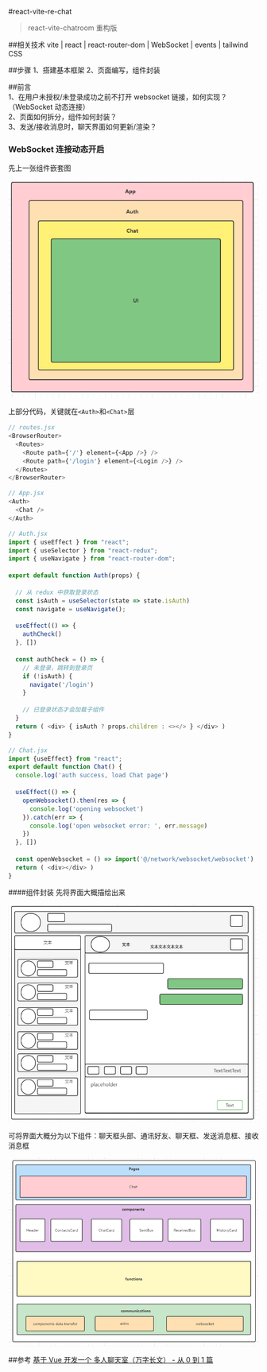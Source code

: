 #react-vite-re-chat
> react-vite-chatroom 重构版

##相关技术
vite | react | react-router-dom | WebSocket | events | tailwind CSS

##步骤
1、搭建基本框架
2、页面编写，组件封装

##前言
<br /> 1、在用户未授权/未登录成功之前不打开 websocket 链接，如何实现？（WebSocket 动态连接）
<br /> 2、页面如何拆分，组件如何封装？
<br /> 3、发送/接收消息时，聊天界面如何更新/渲染？

### WebSocket 连接动态开启
先上一张组件嵌套图

<img src="./assets/组件嵌套关系.png">

上部分代码，关键就在`<Auth>`和`<Chat>`层
```js
// routes.jsx
<BrowserRouter>
  <Routes>
    <Route path={'/'} element={<App />} />
    <Route path={'/login'} element={<Login />} />
  </Routes>
</BrowserRouter>
```

```js
// App.jsx
<Auth>
  <Chat />
</Auth>
```

```js
// Auth.jsx
import { useEffect } from "react";
import { useSelector } from "react-redux";
import { useNavigate } from "react-router-dom";

export default function Auth(props) {

  // 从 redux 中获取登录状态
  const isAuth = useSelector(state => state.isAuth)
  const navigate = useNavigate();

  useEffect(() => {
    authCheck()
  }, [])

  const authCheck = () => {
    // 未登录，跳转到登录页
    if (!isAuth) {
      navigate('/login')
    }
    
    // 已登录状态才会加载子组件
  }
  return ( <div> { isAuth ? props.children : <></> } </div> )
}
```

```js
// Chat.jsx
import {useEffect} from "react";
export default function Chat() {
  console.log('auth success, load Chat page')

  useEffect(() => {
    openWebsocket().then(res => {
      console.log('opening websocket')
    }).catch(err => {
      console.log('open websocket error: ', err.message)
    })
  }, [])

  const openWebsocket = () => import('@/network/websocket/websocket')
  return ( <div></div> )
}
```

####组件封装
先将界面大概描绘出来

<img src="./assets/界面草图.png">

可将界面大概分为以下组件：聊天框头部、通讯好友、聊天框、发送消息框、接收消息框

<img src="./assets/组件结构.png">
























##参考
[基于 Vue 开发一个 多人聊天室（万字长文） - 从 0 到 1 篇](https://segmentfault.com/a/1190000040688086)









